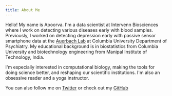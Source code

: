 ```yaml
---
title: About Me
---
```


Hello! My name is Apoorva.  I'm a data scientist at Intervenn Biosciences where I work on detecting various diseases early with blood samples. Previously, I worked on detecting depression early with passive sensor smartphone data at the [Auerbach Lab](https://www.auerbachlab.com) at Columbia University Department of Psychiatry. My educational background is in biostatistics from Columbia University and biotechnology engineering from Manipal Institute of Technology, India.

I'm especially interested in computational biology, making the tools for doing science better, and reshaping our scientific institutions. I'm also an obsessive reader and a yoga instructor. 


You can also follow me on [Twitter](https://twitter.com/apoorvasriniva1) or check out my [GitHub](https://github.com/apoorvasrinivasan26)

